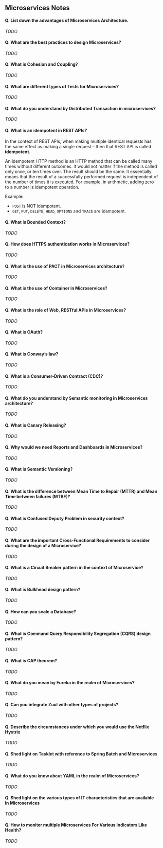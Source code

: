 ## Microservices Notes

#### Q. List down the advantages of Microservices Architecture. 
*TODO*
#### Q. What are the best practices to design Microservices? 
*TODO*
#### Q. What is Cohesion and Coupling?  
*TODO*
#### Q. What are different types of Tests for Microservices?
*TODO*
#### Q. What do you understand by Distributed Transaction in microservices?
*TODO*
#### Q. What is an idempotent in REST APIs? 
In the context of REST APIs, when making multiple identical requests has the same effect as making a single request – then that REST API is called **idempotent**.  

An idempotent HTTP method is an HTTP method that can be called many times without different outcomes. It would not matter if the method is called only once, or ten times over. The result should be the same. It essentially means that the result of a successfully performed request is independent of the number of times it is executed. For example, in arithmetic, adding zero to a number is idempotent operation.

Example:
* `POST` is NOT idempotent.
* `GET`, `PUT`, `DELETE`, `HEAD`, `OPTIONS` and `TRACE` are idempotent.

#### Q. What is Bounded Context? 
*TODO*
#### Q. How does HTTPS authentication works in Microservices? 
*TODO*
#### Q. What is the use of PACT in Microservices architecture?
*TODO*
#### Q. What is the use of Container in Microservices? 
*TODO*
#### Q. What is the role of Web, RESTful APIs in Microservices? 
*TODO*
#### Q. What is OAuth?
*TODO*
#### Q. What is Conway’s law?
*TODO*
#### Q. What is a Consumer-Driven Contract (CDC)?
*TODO*
#### Q. What do you understand by Semantic monitoring in Microservices architecture? 
*TODO*
#### Q. What is Canary Releasing? 
*TODO*
#### Q. Why would we need Reports and Dashboards in Microservices? 
*TODO*
#### Q. What is Semantic Versioning? 
*TODO*
#### Q. What is the difference between Mean Time to Repair (MTTR) and Mean Time between failures (MTBF)? 
*TODO*
#### Q. What is Confused Deputy Problem in security context?
*TODO*
#### Q. What are the important Cross-Functional Requirements to consider during the design of a Microservice?
*TODO*
#### Q. What is a Circuit Breaker pattern in the context of Microservice?
*TODO*
#### Q. What is Bulkhead design pattern?
*TODO*
#### Q. How can you scale a Database?
*TODO*
#### Q. What is Command Query Responsibility Segregation (CQRS) design pattern?
*TODO*
#### Q. What is CAP theorem?
*TODO*
#### Q. What do you mean by Eureka in the realm of Microservices?
*TODO*
#### Q. Can you integrate Zuul with other types of projects?
*TODO*
#### Q. Describe the circumstances under which you would use the Netflix Hystrix
*TODO*
#### Q. Shed light on Tasklet with reference to Spring Batch and Microservices  
*TODO*
#### Q. What do you know about YAML in the realm of Microservices?
*TODO*
#### Q. Shed light on the various types of IT characteristics that are available in Microservices
*TODO*
#### Q. How to monitor multiple Microservices For Various Indicators Like Health?
*TODO*